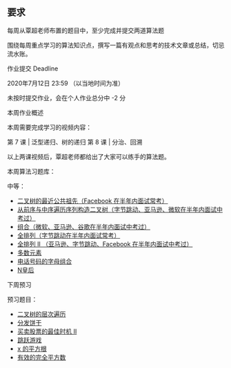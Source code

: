 ## 要求

每周从覃超老师布置的题目中，至少完成并提交两道算法题

围绕每周重点学习的算法知识点，撰写一篇有观点和思考的技术文章或总结，切忌流水账。

作业提交 Deadline

2020年7月12日 23:59 （以当地时间为准）

未按时提交作业，会在个人作业总分中 -2 分

本周作业概述

本周需要完成学习的视频内容：

第 7 课 | 泛型递归、树的递归
第 8 课 | 分治、回溯

以上两课视频后，覃超老师都给出了大家可以练手的算法题。

本周算法习题库：

中等：

- [二叉树的最近公共祖先（Facebook 在半年内面试常考）](https://leetcode-cn.com/problems/lowest-common-ancestor-of-a-binary-tree/)
- [从前序与中序遍历序列构造二叉树（字节跳动、亚马逊、微软在半年内面试中考过）](https://leetcode-cn.com/problems/construct-binary-tree-from-preorder-and-inorder-traversal/)
- [组合（微软、亚马逊、谷歌在半年内面试中考过）](https://leetcode-cn.com/problems/combinations/)
- [全排列（字节跳动在半年内面试常考）](https://leetcode-cn.com/problems/permutations/)
- [全排列 II （亚马逊、字节跳动、Facebook 在半年内面试中考过）](https://leetcode-cn.com/problems/permutations-ii/)
- [多数元素](https://leetcode-cn.com/problems/majority-element/)
- [电话号码的字母组合](https://leetcode-cn.com/problems/letter-combinations-of-a-phone-number/)
- [N皇后](https://leetcode-cn.com/problems/n-queens/)

下周预习

预习题目：

- [二叉树的层次遍历](https://leetcode-cn.com/problems/binary-tree-level-order-traversal/)
- [分发饼干](https://leetcode-cn.com/problems/assign-cookies/description/)
- [买卖股票的最佳时机 II](https://leetcode-cn.com/problems/best-time-to-buy-and-sell-stock-ii/description/)
- [跳跃游戏](https://leetcode-cn.com/problems/jump-game/)
- [x 的平方根](https://leetcode-cn.com/problems/sqrtx/)
- [有效的完全平方数](https://leetcode-cn.com/problems/valid-perfect-square/)